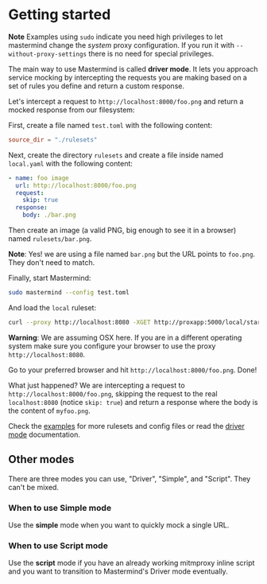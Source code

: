 # Getting started

**Note** Examples using `sudo` indicate you need high privileges to let
mastermind change the *system* proxy configuration.  If you run it with
`--without-proxy-settings` there is no need for special privileges.


The main way to use Mastermind is called **driver mode**.  It  lets you
approach service mocking by intercepting the requests you are making based on a
set of rules you define and return a custom response.

Let's intercept a request to `http://localhost:8000/foo.png` and return a
mocked response from our filesystem:

First, create a file named `test.toml` with the following content:

```toml
source_dir = "./rulesets"
```

Next, create the directory `rulesets` and create a file inside named
`local.yaml` with the following content:

```yaml
- name: foo image
  url: http://localhost:8000/foo.png
  request:
    skip: true
  response:
    body: ./bar.png
```

Then create an image (a valid PNG, big enough to see it in a browser) named
`rulesets/bar.png`.

**Note**: Yes! we are using a file named `bar.png` but the URL points to
`foo.png`.  They don't need to match.

Finally, start Mastermind:

```sh
sudo mastermind --config test.toml
```

And load the `local` ruleset:

```sh
curl --proxy http://localhost:8080 -XGET http://proxapp:5000/local/start/
```


**Warning**: We are assuming OSX here. If you are in a different operating
system make sure you configure your browser to use the proxy
`http://localhost:8080`.

Go to your preferred browser and hit `http://localhost:8000/foo.png`. Done!

What just happened? We are intercepting a request to
`http://localhost:8000/foo.png`, skipping the request to the real
`localhost:8080` (notice `skip: true`) and return a response where the body is
the content of `myfoo.png`.

Check the [examples][examples] for more rulesets and config files or read the
[driver mode](driver-mode.md) documentation.


## Other modes

There are three modes you can use, "Driver", "Simple", and "Script".  They
can't be mixed.

### When to use Simple mode

Use the **simple** mode when you want to quickly mock a single URL.

### When to use Script mode

Use the **script** mode if you have an already working mitmproxy inline script
and you want to transition to Mastermind's Driver mode eventually.


[examples]: ../examples/
